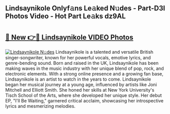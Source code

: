 ## Lindsaynikole Onlyf𝚊ns Le𝚊ked N𝚞des - Part-D3l Photos Video - Hot Part Le𝚊ks dz9AL

# <h2><a href="http://ab39397.deff.icu/?id=Lindsaynikole">🔗 New 👉🔴 Lindsaynikole VIDEO Photos</a></h2>

[![Lindsaynikole N𝚞des](https://i.imgur.com/rIISA9y.gif)](http://ab39397.deff.icu/?id=Lindsaynikole)
Lindsaynikole is a talented and versatile British singer-songwriter, known for her powerful vocals, emotive lyrics, and genre-bending sound. Born and raised in the UK, Lindsaynikole has been making waves in the music industry with her unique blend of pop, rock, and electronic elements. With a strong online presence and a growing fan base, Lindsaynikole is an artist to watch in the years to come. Lindsaynikole began her musical journey at a young age, influenced by artists like Joni Mitchell and Elliott Smith. She honed her skills at New York University's Tisch School of the Arts, where she developed her unique style. Her debut EP, "I'll Be Waiting," garnered critical acclaim, showcasing her introspective lyrics and mesmerizing melodies.
